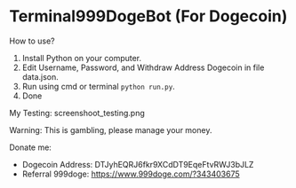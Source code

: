 # Terminal999DogeBot (For Dogecoin)

How to use?
1. Install Python on your computer.
2. Edit Username, Password, and Withdraw Address Dogecoin in file data.json.
3. Run using cmd or terminal ```python run.py```.
4. Done

My Testing: screenshoot_testing.png

Warning: This is gambling, please manage your money.

Donate me:
- Dogecoin Address: DTJyhEQRJ6fkr9XCdDT9EqeFtvRWJ3bJLZ
- Referral 999doge: https://www.999doge.com/?343403675
